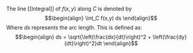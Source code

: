 The line [[Integral]] of $f(x,y)$ along $C$ is denoted by $$\begin{align} \int_C f(x,y) ds \end{align}$$
Where $ds$ represents the arc length. This is defined as: 
$$\begin{align} ds = \sqrt{\left(\frac{dx}{dt}\right)^2 + \left(\frac{dy}{dt}\right)^2}dt \end{align}$$
